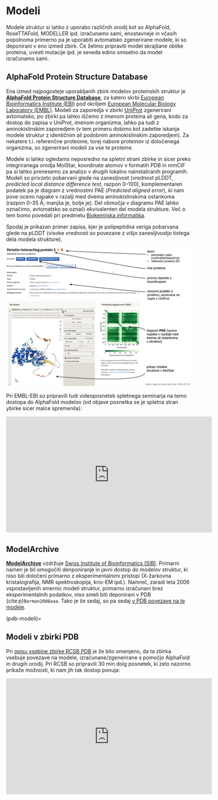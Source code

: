# Modeli

Modele struktur si lahko z uporabo različnih orodij kot so AlphaFold, RoseTTAFold, MODELLER ipd. izračunamo sami, enostavneje in včasih popolnoma primerno pa je uporabiti avtomatsko zgenerirane modele, ki so deponirani v eno izmed zbirk. Če želimo pripraviti model skrajšane oblike proteina, uvesti mutacije ipd. je seveda edino smiselno da model izračunamo sami.

## AlphaFold Protein Structure Database

Ena izmed najpogosteje uporabljanih zbirk modelov proteinskih struktur je [**AlphaFold Protein Structure Database**](https://alphafold.ebi.ac.uk/), za katero skrbi [European Bioinformatics Institute (EBI)](https://www.ebi.ac.uk/) pod okriljem [European Molecular Biology Laboratory (EMBL)](https://www.embl.org/). Modeli za zaporedja v zbirki [UniProt](https://www.uniprot.org/) zgenerirani avtomatsko, po zbirki pa lahko iščemo z imenom proteina ali gena, kodo za dostop do zapisa v UniProt, imenom organizma, lahko pa tudi z aminokislinskim zaporedjem (v tem primeru dobimo kot zadetke iskanja modele struktur z identičnim ali podobnim aminokislinskim zaporedjem). Za nekatere t.i. referenčne proteome, torej nabore proteinov iz določenega organizma, so zgenerirani modeli za vse te proteine.

Modele si lahko ogledamo neposredno na spletni strani zbirke in sicer preko integriranega orodja MolStar, koordinate atomov v formatih PDB in mmCIF pa si lahko prenesemo za analizo v drugih lokalno nainstaliranih programih. Modeli so privzeto pobarvani glede na zanesljivost (vrednost pLDDT, *predicted local distance difference test*, razpon 0–100), komplementaren podatek pa je diagram z vrednostmi PAE (*Predicted aligned error*), ki nam pove oceno napake v razalji med dvema aminokislinskima ostankoma (razpon 0–35 Å; manjša je, bolje je). Del območja v diagramu PAE lahko označimo, avtomatsko se označi ekvivalenten del modela strukture. Več o tem bomo povedali pri predmetu [Biokemijska informatika](https://mpavsic.github.io/biokeminfo/).

Spodaj je prikazan primer zapisa, kjer je polipeptidna veriga pobarvana glede na pLDDT (visoke vrednosti so povezane z višjo zanesljivostjo tistega dela modela strukture).

![primer zapisa v AlphaFold structure database](slike/alphafold-primer1.png)

Pri EMBL-EBI so pripravili tudi videoposnetek spletnega seminarja na temo dostopa do AlphaFold modelov (od objave posnetka se je spletna stran ybirke sicer malce spremenila):

<iframe width="560" height="315" src="https://www.youtube.com/embed/5k8Lm9w9mpY?si=bmz73mW6oh572qSw" title="YouTube video player" frameborder="0" allow="accelerometer; autoplay; clipboard-write; encrypted-media; gyroscope; picture-in-picture; web-share" allowfullscreen></iframe>

## ModelArchive

[**ModelArchive**](https://www.modelarchive.org/) vzdržuje [Swiss Institute of Bioinformatics (SIB)](https://www.sib.swiss/). Primarni namen je bil omogočiti denponiranje in javni dostop do modelov struktur, ki niso bili določeni primarno z eksperimentalnimi pristopi (X-žarkovna kristalografija, NMR spektroskopija, krio-EM ipd.). Namreč, zaradi leta 2006 vspostavljenih smernic modeli struktur, primarno izračunani brez eksperimentalnih podatkov, niso smeli biti deponirani v PDB {cite:p}`Berman2006aaa`. Tako je še sedaj, so pa sedaj [v PDB povezave na te modele](pdb-modeli).

(pdb-modeli)=
## Modeli v zbirki PDB

Pri [opisu vsebine zbirke RCSB PDB](pdb-vsebina) je že bilo omenjeno, da ta zbirka vsebuje povezave na modele, izračunane/zgenerirane s pomočjo AlphaFold in drugih orodij. Pri RCSB so pripravili 30 min dolg posnetek, ki zelo nazorno prikaže možnosti, ki nam jih tak dostop ponuja:

<iframe width="560" height="315" src="https://www.youtube.com/embed/z51RVkPnrf0?si=nhrsMP_NCekVdSWA" title="YouTube video player" frameborder="0" allow="accelerometer; autoplay; clipboard-write; encrypted-media; gyroscope; picture-in-picture; web-share" allowfullscreen></iframe>








